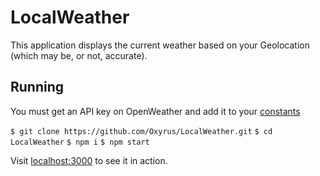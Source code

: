 # LocalWeather

This application displays the current weather based on your Geolocation (which may be, or not, accurate).

## Running

You must get an API key on OpenWeather and add it to your [constants](src/constants/index.js)

`$ git clone https://github.com/Oxyrus/LocalWeather.git`
`$ cd LocalWeather`
`$ npm i`
`$ npm start`

Visit [localhost:3000](localhost:3000) to see it in action.
